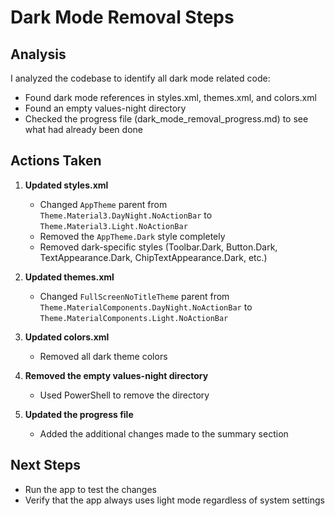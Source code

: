 # Dark Mode Removal Steps

## Analysis
I analyzed the codebase to identify all dark mode related code:
- Found dark mode references in styles.xml, themes.xml, and colors.xml
- Found an empty values-night directory
- Checked the progress file (dark_mode_removal_progress.md) to see what had already been done

## Actions Taken
1. **Updated styles.xml**
   - Changed `AppTheme` parent from `Theme.Material3.DayNight.NoActionBar` to `Theme.Material3.Light.NoActionBar`
   - Removed the `AppTheme.Dark` style completely
   - Removed dark-specific styles (Toolbar.Dark, Button.Dark, TextAppearance.Dark, ChipTextAppearance.Dark, etc.)

2. **Updated themes.xml**
   - Changed `FullScreenNoTitleTheme` parent from `Theme.MaterialComponents.DayNight.NoActionBar` to `Theme.MaterialComponents.Light.NoActionBar`

3. **Updated colors.xml**
   - Removed all dark theme colors

4. **Removed the empty values-night directory**
   - Used PowerShell to remove the directory

5. **Updated the progress file**
   - Added the additional changes made to the summary section

## Next Steps
- Run the app to test the changes
- Verify that the app always uses light mode regardless of system settings
